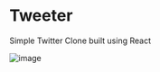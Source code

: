 # Tweeter
Simple Twitter Clone built using React

![image](https://user-images.githubusercontent.com/35478698/211127687-19f08339-0438-446f-b24c-3ef6b7b9e727.png)
